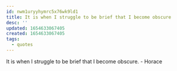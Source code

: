 ```yaml
---
id: nwm1uryyhymrc5x76wk9ld1
title: It is when I struggle to be brief that I become obscure
desc: ''
updated: 1654633067405
created: 1654633067405
tags:
  - quotes
---
```


It is when I struggle to be brief that I become obscure. - Horace
